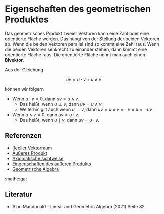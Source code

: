 # Eigenschaften des geometrischen Produktes

Das geometrisches Produkt zweier Vektoren kann eine Zahl oder eine orientierte
Fläche werden. Das hängt von der Stellung der beiden Vektoren ab. Wenn die
beiden Vektoren parallel sind so kommt eine Zahl raus. Wenn die beiden Vektoren
senkrecht zu einander stehen, dann kommt eine orientierte Fläche raus. Die
orientierte Fläche nennt man auch einen **Bivektor**.

Aus der Gleichung

$$uv = u\cdot v + u\wedge v$$

können wir folgern

- Wenn $u \cdot v = 0$, dann $uv = u \wedge v$.
    - Das heißt, wenn $u \perp v$, dann $uv = u\wedge v$.
    - Weiterhin gilt auch wenn $u \perp v$, dann $uv = u \wedge v = - v \wedge u
      = -uv$
- Wenn $u\wedge v = 0$, dann $uv = u \cdot v$.
    - Das heißt, wenn $u \parallel v$, dann $uv = u \cdot v$.

## Referenzen
- [Reeller Vektorraum](3g4f.md)
- [Äußeres Produkt](fuw3.md)
- [Axiomatische sichtweise](il6v.md)
- [Eingenschaften des äußeren Produkts](vc8d.md)
- [Geometrische Algebra](f35d.md)

:mathe:ga:

## Literatur
- Alan Macdonald - Linear and Geometric Algebra (2021) Seite 82
